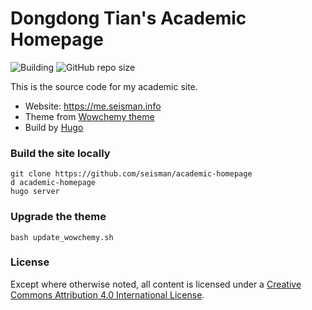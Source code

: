 # Dongdong Tian's Academic Homepage

![Building](https://github.com/seisman/academic-homepage/workflows/Building/badge.svg)
![GitHub repo size](https://img.shields.io/github/repo-size/seisman/academic-homepage)

This is the source code for my academic site.

- Website: https://me.seisman.info
- Theme from [Wowchemy theme](https://wowchemy.com/)
- Build by [Hugo](https://gohugo.io/)

### Build the site locally

```
git clone https://github.com/seisman/academic-homepage
d academic-homepage
hugo server
```

### Upgrade the theme

```
bash update_wowchemy.sh
```

### License

Except where otherwise noted, all content is licensed under a
[Creative Commons Attribution 4.0 International License](https://creativecommons.org/licenses/by/4.0/).
